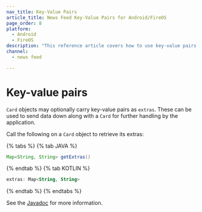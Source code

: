 ```yaml
---
nav_title: Key-Value Pairs
article_title: News Feed Key-Value Pairs for Android/FireOS
page_order: 8
platform: 
  - Android
  - FireOS
description: "This reference article covers how to use key-value pairs in your News Feed for your Android application."
channel:
  - news feed

---
```


# Key-value pairs

`Card` objects may optionally carry key-value pairs as `extras`. These can be used to send data down along with a `Card` for further handling by the application.

Call the following on a `Card` object to retrieve its extras:

{% tabs %}
{% tab JAVA %}

```java
Map<String, String> getExtras()
```

{% endtab %}
{% tab KOTLIN %}

```kotlin
extras: Map<String, String>
```

{% endtab %}
{% endtabs %}

See the [Javadoc][36] for more information.

[36]: https://appboy.github.io/appboy-android-sdk/kdoc/braze-android-sdk/com.appboy.models.cards/-card/get-extras.html
